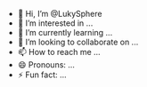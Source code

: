 - 👋 Hi, I’m @LukySphere
- 👀 I’m interested in ...
- 🌱 I’m currently learning ...
- 💞️ I’m looking to collaborate on ...
- 📫 How to reach me ...
- 😄 Pronouns: ...
- ⚡ Fun fact: ...

<!---
LukySphere/LukySphere is a ✨ special ✨ repository because its `README.md` (this file) appears on your GitHub profile.
You can click the Preview link to take a look at your changes.
--->
